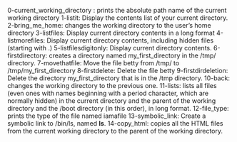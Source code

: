
0-current_working_directory :  prints the absolute path name of the current working directory
1-listit: Display the contents list of your current directory.
2-bring_me_home: changes the working directory to the user’s home directory
3-listfiles: Display current directory contents in a long format
4-listmorefiles: Display current directory contents, including hidden files (starting with .)
5-listfilesdigitonly: Display current directory contents.
6-firstdirectory: creates a directory named my_first_directory in the /tmp/ directory.
7-movethatfile: Move the file betty from /tmp/ to /tmp/my_first_directory
8-firstdelete: Delete the file betty
9-firstdirdeletion: Delete the directory my_first_directory that is in the /tmp directory.
10-back: changes the working directory to the previous one.
11-lists: lists all files (even ones with names beginning with a period character, which are normally hidden) in the current directory and the parent of the working directory and the /boot directory (in this order), in long format.
12-file_type: prints the type of the file named iamafile
13-symbolic_link: Create a symbolic link to /bin/ls, named __ls__.
14-copy_html: copies all the HTML files from the current working directory to the parent of the working directory.
